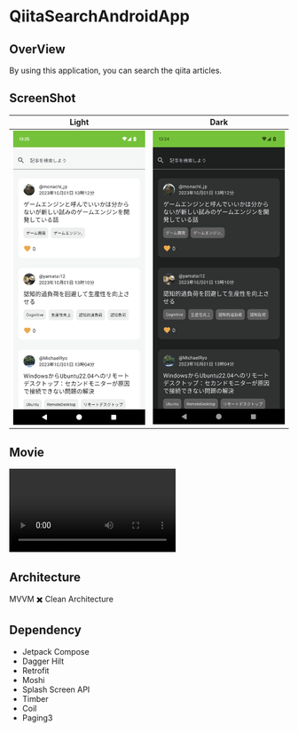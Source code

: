 # QiitaSearchAndroidApp

## OverView
By using this application, you can search the qiita articles.

## ScreenShot
| Light | Dark |
| :--: | :--: |
| <img width=300 src="./screenshot/spcreenshot_light_theme.png" /> | <img width=300 src="./screenshot/spcreenshot_dark_theme.png" /> |

## Movie
<video width="300" src="https://github.com/matsuurayuki1219/qiita-search-android-app/assets/105269911/ad75d1bd-fcdf-42cc-a700-d92406cc7b29"></video>

## Architecture
MVVM ✖️ Clean Architecture

## Dependency
- Jetpack Compose
- Dagger Hilt
- Retrofit
- Moshi
- Splash Screen API
- Timber
- Coil
- Paging3

